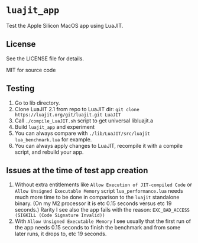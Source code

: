 `luajit_app`
===========

Test the Apple Silicon MacOS app using LuaJIT.

License
-------

See the LICENSE file for details.

MIT for source code

Testing
-------

1. Go to lib directory.
2. Clone LuaJIT 2.1 from repo to LuaJIT dir: `git clone https://luajit.org/git/luajit.git LuaJIT`
3. Call `./compile_LuaJIT.sh` script to get universal libluajit.a
4. Build `luajit_app` and experiment
5. You can always compare with `./lib/LuaJIT/src/luajit lua_benchmark.lua` for example.
6. You can always apply changes to LuaJIT, recompile it with a compile script, and rebuild your app.

Issues at the time of test app creation
---------------------------------

1. Without extra entitlements like `Allow Execution of JIT-compiled Code` or `Allow Unsigned Executable Memory` script `lua_performance.lua` needs much more time to be done in comparison to the `luajit` standalone binary. (On my M2 processor it is etc 0.15 seconds versus etc 19 seconds.) Rarity I see also the app fails with the reason: `EXC_BAD_ACCESS (SIGKILL (Code Signature Invalid))`
2. With `Allow Unsigned Executable Memory` I see usually that the first run of the app needs 0.15 seconds to finish the benchmark and from some later runs, it drops to, etc 19 seconds.

